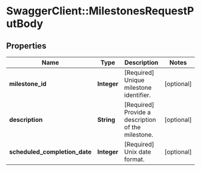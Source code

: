 # SwaggerClient::MilestonesRequestPutBody

## Properties
Name | Type | Description | Notes
------------ | ------------- | ------------- | -------------
**milestone_id** | **Integer** | [Required] Unique milestone identifier. | [optional] 
**description** | **String** | [Required] Provide a description of the milestone. | [optional] 
**scheduled_completion_date** | **Integer** | [Required] Unix date format. | [optional] 


